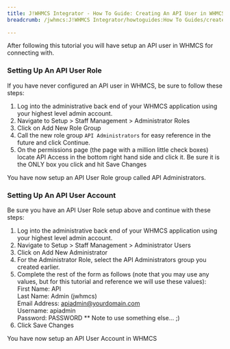 ```yaml
---
title: J!WHMCS Integrator - How To Guide: Creating An API User in WHMCS
breadcrumb: /jwhmcs:J!WHMCS Integrator/howtoguides:How To Guides/createapiuser:Creating An API User in WHMCS/
 
---
```


After following this tutorial you will have setup an API user in WHMCS for connecting with.

### Setting Up An API User Role

If you have never configured an API user in WHMCS, be sure to follow these steps:

1. Log into the administrative back end of your WHMCS application using your highest level admin account.
2. Navigate to Setup > Staff Management > Administrator Roles
3. Click on Add New Role Group
4. Call the new role group `API Administrators` for easy reference in the future and click Continue.
5. On the permissions page (the page with a million little check boxes) locate API Access in the bottom right hand side and click it.  Be sure it is the ONLY box you click and hit Save Changes

You have now setup an API User Role group called API Administrators.

### Setting Up An API User Account

Be sure you have an API User Role setup above and continue with these steps:

1. Log into the administrative back end of your WHMCS application using your highest level admin account.
2. Navigate to Setup > Staff Management > Administrator Users
3. Click on Add New Administrator
4. For the Administrator Role, select the API Administrators group you created earlier.
5. Complete the rest of the form as follows (note that you may use any values, but for this tutorial and reference we will use these values):<br />
First Name:  API<br />
Last Name:  Admin (jwhmcs)<br />
Email Address:  apiadmin@yourdomain.com<br />
Username:  apiadmin<br />
Password:  PASSWORD ** Note to use something else... ;)<br />
6. Click Save Changes

You have now setup an API User Account in WHMCS
